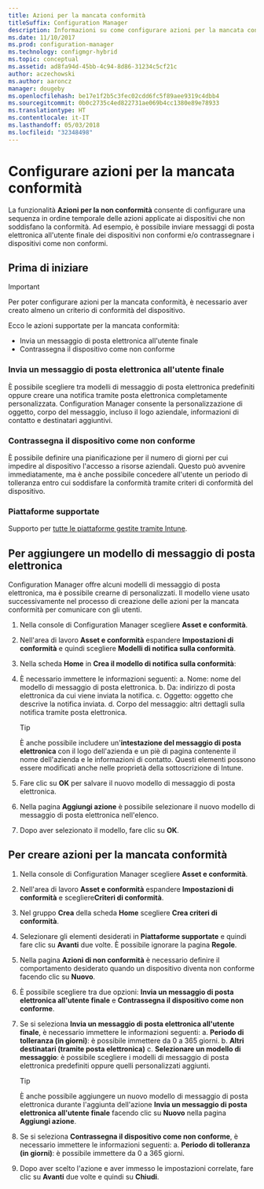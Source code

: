 ```yaml
---
title: Azioni per la mancata conformità
titleSuffix: Configuration Manager
description: Informazioni su come configurare azioni per la mancata conformità con Configuration Manager
ms.date: 11/10/2017
ms.prod: configuration-manager
ms.technology: configmgr-hybrid
ms.topic: conceptual
ms.assetid: ad8fa94d-45bb-4c94-8d86-31234c5cf21c
author: aczechowski
ms.author: aaroncz
manager: dougeby
ms.openlocfilehash: be17e1f2b5c3fec02cdd6fc5f89aee9319c4dbb4
ms.sourcegitcommit: 0b0c2735c4ed822731ae069b4cc1380e89e78933
ms.translationtype: HT
ms.contentlocale: it-IT
ms.lasthandoff: 05/03/2018
ms.locfileid: "32348498"
---
```

# <a name="set-up-actions-for-non-compliance"></a>Configurare azioni per la mancata conformità

La funzionalità **Azioni per la non conformità** consente di configurare una sequenza in ordine temporale delle azioni applicate ai dispositivi che non soddisfano la conformità. Ad esempio, è possibile inviare messaggi di posta elettronica all'utente finale dei dispositivi non conformi e/o contrassegnare i dispositivi come non conformi.

## <a name="before-you-begin"></a>Prima di iniziare

> [!IMPORTANT]
> Per poter configurare azioni per la mancata conformità, è necessario aver creato almeno un criterio di conformità del dispositivo.

Ecco le azioni supportate per la mancata conformità:

- Invia un messaggio di posta elettronica all'utente finale
- Contrassegna il dispositivo come non conforme

### <a name="send-e-mail-to-end-user"></a>Invia un messaggio di posta elettronica all'utente finale

È possibile scegliere tra modelli di messaggio di posta elettronica predefiniti oppure creare una notifica tramite posta elettronica completamente personalizzata. Configuration Manager consente la personalizzazione di oggetto, corpo del messaggio, incluso il logo aziendale, informazioni di contatto e destinatari aggiuntivi.

### <a name="mark-devices-non-compliant"></a>Contrassegna il dispositivo come non conforme

È possibile definire una pianificazione per il numero di giorni per cui impedire al dispositivo l'accesso a risorse aziendali. Questo può avvenire immediatamente, ma è anche possibile concedere all'utente un periodo di tolleranza entro cui soddisfare la conformità tramite criteri di conformità del dispositivo.

### <a name="supported-platforms"></a>Piattaforme supportate

Supporto per [tutte le piattaforme gestite tramite Intune](https://docs.microsoft.com/intune/supported-devices-browsers).

## <a name="to-add-an-email-template"></a>Per aggiungere un modello di messaggio di posta elettronica

Configuration Manager offre alcuni modelli di messaggio di posta elettronica, ma è possibile crearne di personalizzati. Il modello viene usato successivamente nel processo di creazione delle azioni per la mancata conformità per comunicare con gli utenti.

1. Nella console di Configuration Manager scegliere **Asset e conformità**.

2. Nell'area di lavoro **Asset e conformità** espandere **Impostazioni di conformità** e quindi scegliere **Modelli di notifica sulla conformità**.

3. Nella scheda **Home** in **Crea il modello di notifica sulla conformità**:

4. È necessario immettere le informazioni seguenti: a. Nome: nome del modello di messaggio di posta elettronica.
    b. Da: indirizzo di posta elettronica da cui viene inviata la notifica.
    c. Oggetto: oggetto che descrive la notifica inviata.
    d. Corpo del messaggio: altri dettagli sulla notifica tramite posta elettronica.

    > [!TIP] 
    > È anche possibile includere un'**intestazione del messaggio di posta elettronica** con il logo dell'azienda e un piè di pagina contenente il nome dell'azienda e le informazioni di contatto. Questi elementi possono essere modificati anche nelle proprietà della sottoscrizione di Intune.

5. Fare clic su **OK** per salvare il nuovo modello di messaggio di posta elettronica.

6. Nella pagina **Aggiungi azione** è possibile selezionare il nuovo modello di messaggio di posta elettronica nell'elenco.

7. Dopo aver selezionato il modello, fare clic su **OK**.

## <a name="to-create-actions-for-non-compliance"></a>Per creare azioni per la mancata conformità

1. Nella console di Configuration Manager scegliere **Asset e conformità**.

2. Nell'area di lavoro **Asset e conformità** espandere **Impostazioni di conformità** e scegliere**Criteri di conformità**.

3. Nel gruppo **Crea** della scheda **Home** scegliere **Crea criteri di conformità**.

4. Selezionare gli elementi desiderati in **Piattaforme supportate** e quindi fare clic su **Avanti** due volte. È possibile ignorare la pagina **Regole**.

5. Nella pagina **Azioni di non conformità** è necessario definire il comportamento desiderato quando un dispositivo diventa non conforme facendo clic su **Nuovo**.
6. È possibile scegliere tra due opzioni: **Invia un messaggio di posta elettronica all'utente finale** e **Contrassegna il dispositivo come non conforme**.

7. Se si seleziona **Invia un messaggio di posta elettronica all'utente finale**, è necessario immettere le informazioni seguenti: a. **Periodo di tolleranza (in giorni)**: è possibile immettere da 0 a 365 giorni.
    b. **Altri destinatari (tramite posta elettronica)** c. **Selezionare un modello di messaggio**: è possibile scegliere i modelli di messaggio di posta elettronica predefiniti oppure quelli personalizzati aggiunti.
    
    > [!TIP] 
    > È anche possibile aggiungere un nuovo modello di messaggio di posta elettronica durante l'aggiunta dell'azione **Invia un messaggio di posta elettronica all'utente finale** facendo clic su **Nuovo** nella pagina **Aggiungi azione**.

8. Se si seleziona **Contrassegna il dispositivo come non conforme**, è necessario immettere le informazioni seguenti: a. **Periodo di tolleranza (in giorni)**: è possibile immettere da 0 a 365 giorni.

9. Dopo aver scelto l'azione e aver immesso le impostazioni correlate, fare clic su **Avanti** due volte e quindi su **Chiudi**.


